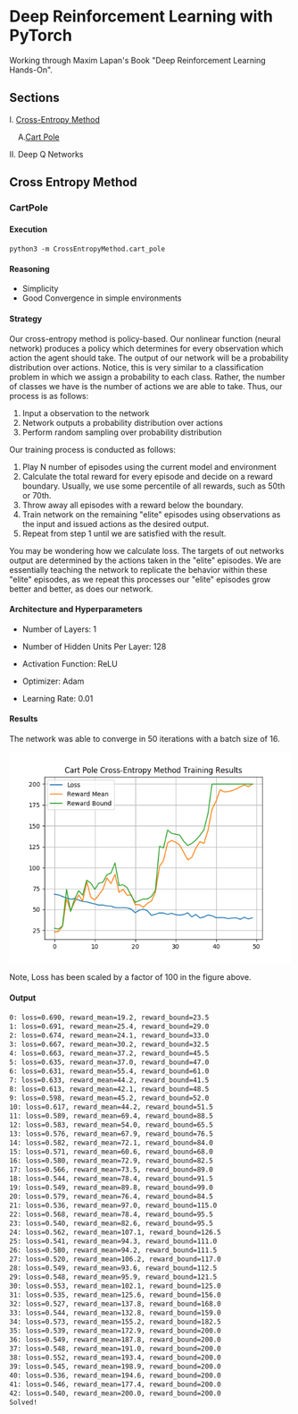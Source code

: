 # Deep Reinforcement Learning with PyTorch
Working through Maxim Lapan's Book "Deep Reinforcement Learning Hands-On".

## Sections
I. [Cross-Entropy Method](https://github.com/ElliotVilhelm/Deep-Reinforcement-Learning#cross-entropy-method)

&nbsp;&nbsp;&nbsp;&nbsp;A.[Cart Pole](https://github.com/ElliotVilhelm/Deep-Reinforcement-Learning#cross-entropy-method)

II. Deep Q Networks

## Cross Entropy Method
### CartPole
#### Execution
```
python3 -m CrossEntropyMethod.cart_pole
```


#### Reasoning
- Simplicity
- Good Convergence in simple environments

#### Strategy
Our cross-entropy method is policy-based. Our nonlinear function (neural network) produces a policy which determines
for every observation which action the agent should take. The output of our network will be a probability distribution
over actions. Notice, this is very similar to a classification problem in which we assign a probability to each class.
Rather, the number of classes we have is the number of actions we are able to take. Thus, our process is as follows:

1. Input a observation to the network
2. Network outputs a probability distribution over actions
3. Perform random sampling over probability distribution

Our training process is conducted as follows:

1. Play N number of episodes using the current model and environment
2. Calculate the total reward for every episode and decide on a reward boundary. Usually, we use some percentile of
all rewards, such as 50th or 70th.
3. Throw away all episodes with a reward below the boundary.
4. Train network on the remaining "elite" episodes using observations as the input
and issued actions as the desired output.
5. Repeat from step 1 until we are satisfied with the result.

You may be wondering how we calculate loss. The targets of out networks output
are determined by the actions taken in the "elite" episodes. We are essentially teaching
the network to replicate the behavior within these "elite" episodes, as we repeat this processes
our "elite" episodes grow better and better, as does our network.

#### Architecture and Hyperparameters
- Number of Layers: 1

- Number of Hidden Units Per Layer: 128

- Activation Function: ReLU

- Optimizer: Adam

- Learning Rate: 0.01


#### Results
The network was able to converge in 50 iterations with a batch size of 16.

![cart pole](assets/cart_pole_cross_entropy.png)

Note, Loss has been scaled by a factor of 100 in the figure above.

#### Output
```
0: loss=0.690, reward_mean=19.2, reward_bound=23.5
1: loss=0.691, reward_mean=25.4, reward_bound=29.0
2: loss=0.674, reward_mean=24.1, reward_bound=33.0
3: loss=0.667, reward_mean=30.2, reward_bound=32.5
4: loss=0.663, reward_mean=37.2, reward_bound=45.5
5: loss=0.635, reward_mean=37.0, reward_bound=47.0
6: loss=0.631, reward_mean=55.4, reward_bound=61.0
7: loss=0.633, reward_mean=44.2, reward_bound=41.5
8: loss=0.613, reward_mean=42.1, reward_bound=48.5
9: loss=0.598, reward_mean=45.2, reward_bound=52.0
10: loss=0.617, reward_mean=44.2, reward_bound=51.5
11: loss=0.589, reward_mean=69.4, reward_bound=88.5
12: loss=0.583, reward_mean=54.0, reward_bound=65.5
13: loss=0.576, reward_mean=67.9, reward_bound=76.5
14: loss=0.582, reward_mean=72.1, reward_bound=84.0
15: loss=0.571, reward_mean=60.6, reward_bound=68.0
16: loss=0.580, reward_mean=72.9, reward_bound=82.5
17: loss=0.566, reward_mean=73.5, reward_bound=89.0
18: loss=0.544, reward_mean=78.4, reward_bound=91.5
19: loss=0.549, reward_mean=89.8, reward_bound=99.0
20: loss=0.579, reward_mean=76.4, reward_bound=84.5
21: loss=0.536, reward_mean=97.0, reward_bound=115.0
22: loss=0.568, reward_mean=78.4, reward_bound=95.5
23: loss=0.540, reward_mean=82.6, reward_bound=95.5
24: loss=0.562, reward_mean=107.1, reward_bound=126.5
25: loss=0.541, reward_mean=94.3, reward_bound=111.0
26: loss=0.580, reward_mean=94.2, reward_bound=111.5
27: loss=0.520, reward_mean=106.2, reward_bound=117.0
28: loss=0.549, reward_mean=93.6, reward_bound=112.5
29: loss=0.548, reward_mean=95.9, reward_bound=121.5
30: loss=0.553, reward_mean=102.1, reward_bound=125.0
31: loss=0.535, reward_mean=125.6, reward_bound=156.0
32: loss=0.527, reward_mean=137.8, reward_bound=168.0
33: loss=0.544, reward_mean=132.8, reward_bound=159.0
34: loss=0.573, reward_mean=155.2, reward_bound=182.5
35: loss=0.539, reward_mean=172.9, reward_bound=200.0
36: loss=0.549, reward_mean=187.8, reward_bound=200.0
37: loss=0.548, reward_mean=191.0, reward_bound=200.0
38: loss=0.552, reward_mean=193.4, reward_bound=200.0
39: loss=0.545, reward_mean=198.9, reward_bound=200.0
40: loss=0.536, reward_mean=194.6, reward_bound=200.0
41: loss=0.546, reward_mean=177.4, reward_bound=200.0
42: loss=0.540, reward_mean=200.0, reward_bound=200.0
Solved!
```

